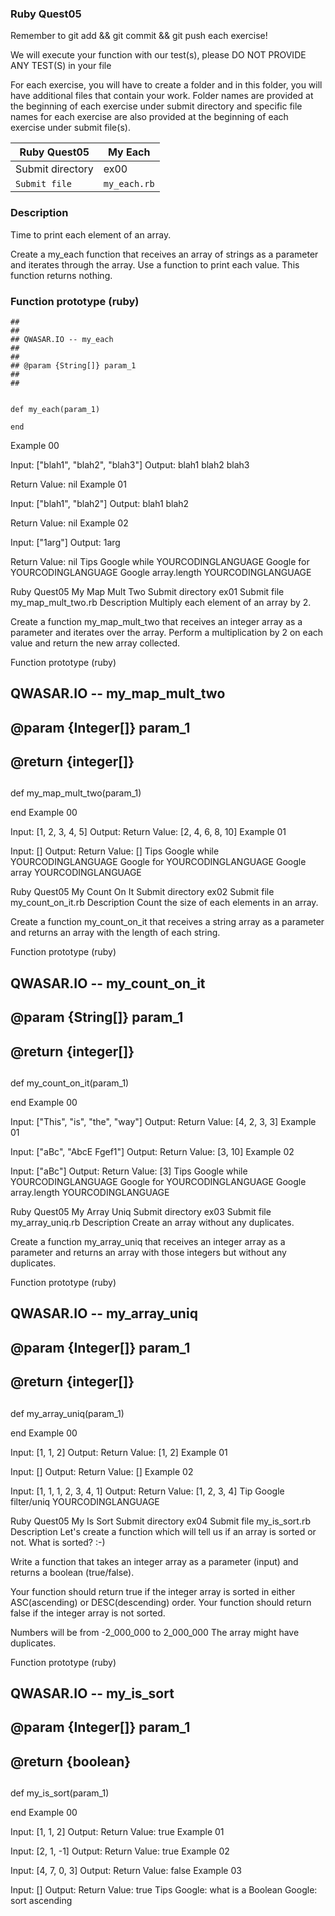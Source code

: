 ###  Ruby Quest05
Remember to git add && git commit && git push each exercise!

We will execute your function with our test(s), please DO NOT PROVIDE ANY TEST(S) in your file

For each exercise, you will have to create a folder and in this folder, you will have additional files that contain your work. Folder names are provided at the beginning of each exercise under submit directory and specific file names for each exercise are also provided at the beginning of each exercise under submit file(s).

| Ruby Quest05	| My Each |
| ------------- | ------- |
| Submit directory	| ex00 |
| `Submit file`	| `my_each.rb` |

### Description
Time to print each element of an array.

Create a my_each function that receives an array of strings as a parameter and iterates through the array. Use a function to print each value.
This function returns nothing.

### Function prototype (ruby)
```
##
##
## QWASAR.IO -- my_each
##
##
## @param {String[]} param_1
##
##


def my_each(param_1)

end
```
Example 00

Input: ["blah1", "blah2", "blah3"]
Output: blah1
blah2
blah3

Return Value: nil
Example 01

Input: ["blah1", "blah2"]
Output: blah1
blah2

Return Value: nil
Example 02

Input: ["1arg"]
Output: 1arg

Return Value: nil
Tips
Google while YOURCODINGLANGUAGE
Google for YOURCODINGLANGUAGE
Google array.length YOURCODINGLANGUAGE

Ruby Quest05	My Map Mult Two
Submit directory	ex01
Submit file	my_map_mult_two.rb
Description
Multiply each element of an array by 2.

Create a function my_map_mult_two that receives an integer array as a parameter and iterates over the array. Perform a multiplication by 2 on each value and return the new array collected.

Function prototype (ruby)
##
##
## QWASAR.IO -- my_map_mult_two
##
##
## @param {Integer[]} param_1
##
## @return {integer[]}
##


def my_map_mult_two(param_1)

end
Example 00

Input: [1, 2, 3, 4, 5]
Output: 
Return Value: [2, 4, 6, 8, 10]
Example 01

Input: []
Output: 
Return Value: []
Tips
Google while YOURCODINGLANGUAGE
Google for YOURCODINGLANGUAGE
Google array YOURCODINGLANGUAGE

Ruby Quest05	My Count On It
Submit directory	ex02
Submit file	my_count_on_it.rb
Description
Count the size of each elements in an array.

Create a function my_count_on_it that receives a string array as a parameter and returns an array with the length of each string.

Function prototype (ruby)
##
##
## QWASAR.IO -- my_count_on_it
##
##
## @param {String[]} param_1
##
## @return {integer[]}
##


def my_count_on_it(param_1)

end
Example 00

Input: ["This", "is", "the", "way"]
Output: 
Return Value: [4, 2, 3, 3]
Example 01

Input: ["aBc", "AbcE Fgef1"]
Output: 
Return Value: [3, 10]
Example 02

Input: ["aBc"]
Output: 
Return Value: [3]
Tips
Google while YOURCODINGLANGUAGE
Google for YOURCODINGLANGUAGE
Google array.length YOURCODINGLANGUAGE

Ruby Quest05	My Array Uniq
Submit directory	ex03
Submit file	my_array_uniq.rb
Description
Create an array without any duplicates.

Create a function my_array_uniq that receives an integer array as a parameter and returns an array with those integers but without any duplicates.

Function prototype (ruby)
##
##
## QWASAR.IO -- my_array_uniq
##
##
## @param {Integer[]} param_1
##
## @return {integer[]}
##


def my_array_uniq(param_1)

end
Example 00

Input: [1, 1, 2]
Output: 
Return Value: [1, 2]
Example 01

Input: []
Output: 
Return Value: []
Example 02

Input: [1, 1, 1, 2, 3, 4, 1]
Output: 
Return Value: [1, 2, 3, 4]
Tip
Google filter/uniq YOURCODINGLANGUAGE

Ruby Quest05	My Is Sort
Submit directory	ex04
Submit file	my_is_sort.rb
Description
Let's create a function which will tell us if an array is sorted or not. What is sorted? :-)

Write a function that takes an integer array as a parameter (input) and returns a boolean (true/false).

Your function should return true if the integer array is sorted in either ASC(ascending) or DESC(descending) order.
Your function should return false if the integer array is not sorted.

Numbers will be from -2_000_000 to 2_000_000
The array might have duplicates.

Function prototype (ruby)
##
##
## QWASAR.IO -- my_is_sort
##
##
## @param {Integer[]} param_1
##
## @return {boolean}
##


def my_is_sort(param_1)

end
Example 00

Input: [1, 1, 2]
Output: 
Return Value: true
Example 01

Input: [2, 1, -1]
Output: 
Return Value: true
Example 02

Input: [4, 7, 0, 3]
Output: 
Return Value: false
Example 03

Input: []
Output: 
Return Value: true
Tips
Google: what is a Boolean
Google: sort ascending
